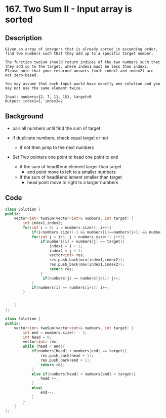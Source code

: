 # 167. Two Sum II - Input array is sorted
## Description
```
Given an array of integers that is already sorted in ascending order, find two numbers such that they add up to a specific target number.

The function twoSum should return indices of the two numbers such that they add up to the target, where index1 must be less than index2. Please note that your returned answers (both index1 and index2) are not zero-based.

You may assume that each input would have exactly one solution and you may not use the same element twice.

Input: numbers={2, 7, 11, 15}, target=9
Output: index1=1, index2=2
```
## Background
* pair all numbers until find the sum of target
* if duplicate numbers, check equal target or not
  * if not then jump to the next numbers

* Set Two pointers one point to head one point to end
  * if the sum of head&end element larger than target
      * end point move to left to a smaller numbers
  * if the sum of head&end lement smaller than target
      * head point move to right to a larger numbers


## Code

```c++
class Solution {
public:
    vector<int> twoSum(vector<int>& numbers, int target) {
        int index1,index2;
        for(int i = 0; i < numbers.size(); i++){
            if(i<numbers.size()-1 && numbers[i]==numbers[i+1] && numbers[i]*2 != target) i++;
            for(int j = i+1; j < numbers.size(); j++){
                if(numbers[i] + numbers[j] == target){
                    index1 = i + 1;
                    index2 = j + 1;
                    vector<int> res;
        			res.push_back(min(index1,index2));
       				res.push_back(max(index1,index2));
       				return res;
                }
                 if(numbers[j] == numbers[j+1]) j++;
            }
            if(numbers[i] == numbers[i+1]) i++;
        }


    }
};
```


```c++
class Solution {
public:
    vector<int> twoSum(vector<int>& numbers, int target) {
        int end = numbers.size() - 1;
        int head = 0;
        vector<int> res;
        while (head < end){
            if(numbers[head] + numbers[end] == target){
                res.push_back(head + 1);
                res.push_back(end + 1);
                return res;
            }
            else if(numbers[head] + numbers[end] < target){
                head ++;
            }
            else{
                end--;
            }
        }
    }
};
```
